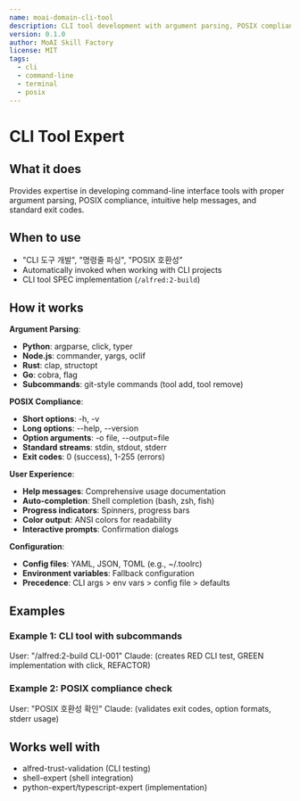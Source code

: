 ```yaml
---
name: moai-domain-cli-tool
description: CLI tool development with argument parsing, POSIX compliance, and user-friendly help messages
version: 0.1.0
author: MoAI Skill Factory
license: MIT
tags:
  - cli
  - command-line
  - terminal
  - posix
---
```


# CLI Tool Expert

## What it does

Provides expertise in developing command-line interface tools with proper argument parsing, POSIX compliance, intuitive help messages, and standard exit codes.

## When to use

- "CLI 도구 개발", "명령줄 파싱", "POSIX 호환성"
- Automatically invoked when working with CLI projects
- CLI tool SPEC implementation (`/alfred:2-build`)

## How it works

**Argument Parsing**:
- **Python**: argparse, click, typer
- **Node.js**: commander, yargs, oclif
- **Rust**: clap, structopt
- **Go**: cobra, flag
- **Subcommands**: git-style commands (tool add, tool remove)

**POSIX Compliance**:
- **Short options**: -h, -v
- **Long options**: --help, --version
- **Option arguments**: -o file, --output=file
- **Standard streams**: stdin, stdout, stderr
- **Exit codes**: 0 (success), 1-255 (errors)

**User Experience**:
- **Help messages**: Comprehensive usage documentation
- **Auto-completion**: Shell completion (bash, zsh, fish)
- **Progress indicators**: Spinners, progress bars
- **Color output**: ANSI colors for readability
- **Interactive prompts**: Confirmation dialogs

**Configuration**:
- **Config files**: YAML, JSON, TOML (e.g., ~/.toolrc)
- **Environment variables**: Fallback configuration
- **Precedence**: CLI args > env vars > config file > defaults

## Examples

### Example 1: CLI tool with subcommands
User: "/alfred:2-build CLI-001"
Claude: (creates RED CLI test, GREEN implementation with click, REFACTOR)

### Example 2: POSIX compliance check
User: "POSIX 호환성 확인"
Claude: (validates exit codes, option formats, stderr usage)

## Works well with

- alfred-trust-validation (CLI testing)
- shell-expert (shell integration)
- python-expert/typescript-expert (implementation)
